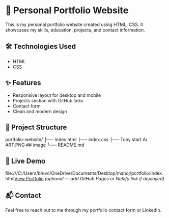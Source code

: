# 💼 Personal Portfolio Website

This is my personal portfolio website created using HTML, CSS. It showcases my skills, education, projects, and contact information.

## 🛠️ Technologies Used
- HTML
- CSS

## ✨ Features
- Responsive layout for desktop and mobile
- Projects section with GitHub links
- Contact form
- Clean and modern design

## 📂 Project Structure

portfolio-website/
├── index.html
├── index.css
├── Tony start Ai ART.PNG ## image
└── README.md


## 🚀 Live Demo
file:///C:/Users/bhuvi/OneDrive/Documents/Desktop/manoj/portfolio/index.html[View Portfolio](#) *(optional — add GitHub Pages or Netlify link if deployed)*

## 📬 Contact
Feel free to reach out to me through my portfolio contact form or LinkedIn.


